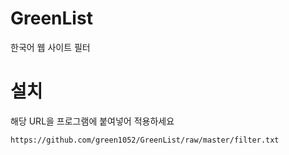 # GreenList

한국어 웹 사이트 필터

# 설치

해당 URL을 프로그램에 붙여넣어 적용하세요

```
https://github.com/green1052/GreenList/raw/master/filter.txt
```
